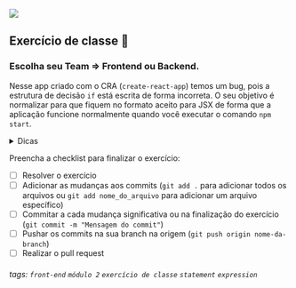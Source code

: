 ![](https://i.imgur.com/xG74tOh.png)

## Exercício de classe 🏫

### Escolha seu Team => Frontend ou Backend.

Nesse app criado com o CRA (`create-react-app`) temos um bug, pois a estrutura de decisão `if` está escrita de forma incorreta. O seu objetivo é normalizar para que fiquem no formato aceito para JSX de forma que a aplicação funcione normalmente quando você executar o comando `npm start`.

<details>
  <summary>Dicas</summary>
  <ul>
    <li>Transformar a sintaxe de Javascript para JSX.</li>
  </ul>  
</details>

Preencha a checklist para finalizar o exercício:

- [ ] Resolver o exercício
- [ ] Adicionar as mudanças aos commits (`git add .` para adicionar todos os arquivos ou `git add nome_do_arquivo` para adicionar um arquivo específico)
- [ ] Commitar a cada mudança significativa ou na finalização do exercício (`git commit -m "Mensagem do commit"`)
- [ ] Pushar os commits na sua branch na origem (`git push origin nome-da-branch`)
- [ ] Realizar o pull request

###### tags: `front-end` `módulo 2` `exercício de classe` `statement` `expression`

